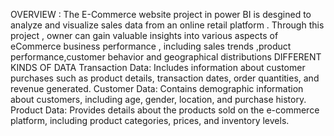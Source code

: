 OVERVIEW :
The E-Commerce website project in power BI is desgined to analyze and visualize sales data from an online retail platform .
Through this project , owner can gain valuable insights into various aspects of eCommerce business performance , including
sales trends ,product performance,customer behavior and geographical distributions
DIFFERENT KINDS OF DATA
Transaction Data: Includes information about customer purchases such as product details, transaction dates, order quantities, and revenue generated.
Customer Data: Contains demographic information about customers, including age, gender, location, and purchase history.
Product Data: Provides details about the products sold on the e-commerce platform, including product categories, prices, and inventory levels.
